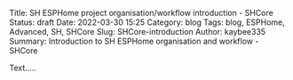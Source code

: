 Title: SH ESPHome project organisation/workflow introduction - SHCore
Status: draft
Date: 2022-03-30 15:25
Category: blog
Tags: blog, ESPHome, Advanced, SH, SHCore
Slug: SHCore-introduction
Author: kaybee335
Summary: Introduction to SH ESPHome organisation and workflow - SHCore

Text.....

